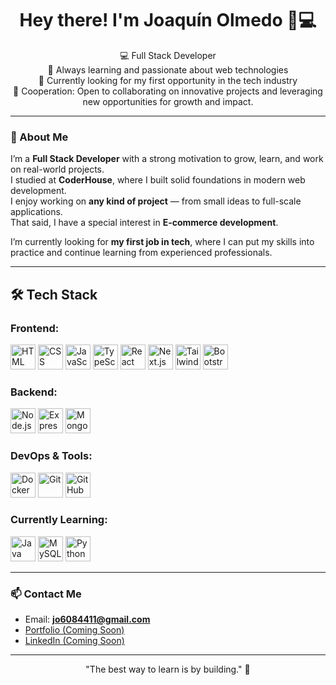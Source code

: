 <h1 align="center">Hey there! I'm Joaquín Olmedo 👋💻</h1>

<p align="center">
  💻 Full Stack Developer <br/>
  🌱 Always learning and passionate about web technologies <br/>
  🎯 Currently looking for my first opportunity in the tech industry <br/>
  🤝 Cooperation: Open to collaborating on innovative projects and leveraging new opportunities for growth and impact.
</p>

---

### 🧠 About Me

I’m a **Full Stack Developer** with a strong motivation to grow, learn, and work on real-world projects.  
I studied at **CoderHouse**, where I built solid foundations in modern web development.  
I enjoy working on **any kind of project** — from small ideas to full-scale applications.  
That said, I have a special interest in **E-commerce development**.

I’m currently looking for **my first job in tech**, where I can put my skills into practice and continue learning from experienced professionals.

---

## 🛠️ Tech Stack

### Frontend:
<p align="left">
  <img src="https://cdn.jsdelivr.net/gh/devicons/devicon/icons/html5/html5-original.svg" height="40" alt="HTML" />
  <img src="https://cdn.jsdelivr.net/gh/devicons/devicon/icons/css3/css3-original.svg" height="40" alt="CSS" />
  <img src="https://cdn.jsdelivr.net/gh/devicons/devicon/icons/javascript/javascript-original.svg" height="40" alt="JavaScript" />
  <img src="https://cdn.jsdelivr.net/gh/devicons/devicon/icons/typescript/typescript-original.svg" height="40" alt="TypeScript" />
  <img src="https://cdn.jsdelivr.net/gh/devicons/devicon/icons/react/react-original.svg" height="40" alt="React" />
  <img src="https://cdn.jsdelivr.net/gh/devicons/devicon/icons/nextjs/nextjs-original.svg" height="40" alt="Next.js" />
  <img src="https://www.vectorlogo.zone/logos/tailwindcss/tailwindcss-icon.svg" alt="Tailwind CSS" height="40" />
  <img src="https://cdn.jsdelivr.net/gh/devicons/devicon/icons/bootstrap/bootstrap-original.svg" height="40" alt="Bootstrap" />
</p>

### Backend:
<p align="left">
  <img src="https://cdn.jsdelivr.net/gh/devicons/devicon/icons/nodejs/nodejs-original.svg" height="40" alt="Node.js" />
  <img src="https://cdn.jsdelivr.net/gh/devicons/devicon/icons/express/express-original.svg" height="40" alt="Express" />
  <img src="https://cdn.jsdelivr.net/gh/devicons/devicon/icons/mongodb/mongodb-original.svg" height="40" alt="MongoDB" />
</p>

### DevOps & Tools:
<p align="left">
  <img src="https://cdn.jsdelivr.net/gh/devicons/devicon/icons/docker/docker-original.svg" height="40" alt="Docker" />
  <img src="https://cdn.jsdelivr.net/gh/devicons/devicon/icons/git/git-original.svg" height="40" alt="Git" />
  <img src="https://cdn.jsdelivr.net/gh/devicons/devicon/icons/github/github-original.svg" height="40" alt="GitHub" />
</p>

### Currently Learning:
<p align="left">
  <img src="https://cdn.jsdelivr.net/gh/devicons/devicon/icons/java/java-original.svg" height="40" alt="Java" />
  <img src="https://cdn.jsdelivr.net/gh/devicons/devicon/icons/mysql/mysql-original.svg" height="40" alt="MySQL" />
  <img src="https://cdn.jsdelivr.net/gh/devicons/devicon/icons/python/python-original.svg" height="40" alt="Python" />
</p>

---

### 📫 Contact Me

- Email: **jo6084411@gmail.com**
- [Portfolio (Coming Soon)]()
- [LinkedIn (Coming Soon)]()

---

<!-- Optional footer or quote -->
<p align="center">"The best way to learn is by building." 🚀</p>
